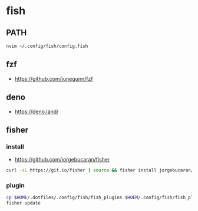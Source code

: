 # fish

## PATH

```bash
nvim ~/.config/fish/config.fish
```

## fzf

- <https://github.com/junegunn/fzf>

## deno

- <https://deno.land/>

## fisher

### install

- <https://github.com/jorgebucaran/fisher>

```bash
curl -sL https://git.io/fisher | source && fisher install jorgebucaran/fisher
```

### plugin

```bash
cp $HOME/.dotfiles/.config/fish/fish_plugins $HOEM/.config/fish/fish_plugins
fisher update
```
